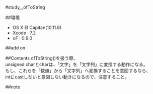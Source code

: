 #study__ofToString

##環境
*	OS X El Capitan(10.11.6)
*	Xcode : 7.2
*	oF : 0.9.0

##add on

##Contents
ofToString()を扱う際、  
unsigned charとcharは、「文字」を「文字列」に変換する動作になる。  
もし、これらを「数値」から「文字列」へ変換することを意図するなら、  
intにcastしないと意図しない動きになるので、注意すること。  

##note






